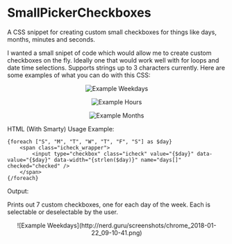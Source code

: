 # SmallPickerCheckboxes
A CSS snippet for creating custom small checkboxes for things like days, months, minutes and seconds.

I wanted a small snipet of code which would allow me to create custom checkboxes on the fly. Ideally one that would work well with for loops and date time selections. Supports strings up to 3 characters currently. Here are some examples of what you can do with this CSS:

<div style="text-align:center">
    
![Example Weekdays](http://nerd.guru/screenshots/chrome_2018-01-22_09-10-41.png)

![Example Hours](http://nerd.guru/screenshots/chrome_2018-01-22_09-11-13.png)

![Example Months](http://nerd.guru/screenshots/chrome_2018-01-22_09-11-38.png)

</div>

HTML (With Smarty) Usage Example:

    {foreach ["S", "M", "T", "W", "T", "F", "S"] as $day}
        <span class="icheck_wrapper">
            <input type="checkbox" class="icheck" value="{$day}" data-value="{$day}" data-width="{strlen($day)}" name="days[]" checked="checked" />
        </span>
    {/foreach}

Output:

Prints out 7 custom checkboxes, one for each day of the week. Each is selectable or deselectable by the user.

<div style="text-align:center">
![Example Weekdays](http://nerd.guru/screenshots/chrome_2018-01-22_09-10-41.png)
</div>
